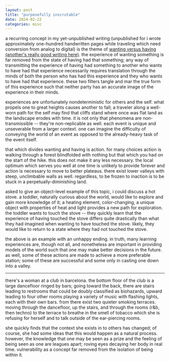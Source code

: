 ```yaml
---
layout: post
title: "purposefully inscrutable"
date: 2024-02-22
categories: misc
---
```


a recurring concept in my yet-unpublished writing (unpublished for i wrote approximately one-hundred handwritten pages while traveling which need conversion from analog to digital) is the theme of [wanting versus having (another's really good writing here)](https://eigenrobot.substack.com/p/you-are-going-to-fuck-this-up). the experience of wanting something is far removed from the state of having had that something; any way of transmitting the experience of having had something to another who wants to have had that experience necessarily requires translation through the minds of both the person who has had this experience and they who wants to have had that experience. these two filters tangle and mar the true form of this experience such that neither party has an accurate image of the experience in their minds.

experiences are unfortunately nondeterministic for others and the self. what propels one to great heights causes another to fall; a traveler along a well-worn path for the self may find that cliffs stand where once was flat land as the landscape erodes with time. it is not only that phenomena are non-transmissible -- they're non-replicable as well. each event is unique and unseverable from a larger context. one can imagine the difficulty of conveying the world of an event as opposed to the already-heavy task of the event itself.

that which divides wanting and having is action. for many choices action is walking through a forest blindfolded with nothing but that which you had on the start of the hike. this does not make it any less necessary. the local optimum which serves you well at one time is unlikely to provide forever and action is necessary to move to better plateaus. there exist lower valleys with steep, unclimbable walls as well. regardless, to be frozen to inaction is to be stuck in a perpetually-diminishing land.

asked to give an object-level example of this topic, i could discuss a hot stove. a toddler, naturally curious about the world, would like to explore and gain more knowledge of it; a heating element, color-changing, a unique object with properties of heat and light provides a new path for exploration. the toddler wants to touch the stove -- they quickly learn that the experience of having touched the stove differs quite drastically than what they had imagined when wanting to have touched the stove. likely, they would like to return to a state where they had not touched the stove.

the above is an example with an unhappy ending. in truth, many learning experiences are, though not all, and nonetheless are important in providing models of the world such that one may make better decisions in the future. as well, some of these actions are made to achieve a more preferable station; some of these are successful and some only in casting one down into a valley. 

***

there's a woman at a club in barcelona. the bottom floor of the club is a large dancefloor ringed by bars; going toward the back, there are stairs leading to restrooms that could be doubly classified as biohazards, upward leading to four other rooms playing a variety of music with flashing lights, each with their own bars. from there exist two quieter smoking terraces. moving through the dancefloor, up the stairs, and through the rooms (r&b, then techno) to the terrace to breathe in the smell of tobacco which she is refusing for herself and to talk outside of the ear-piercing rooms.

she quickly finds that the context she exists in to others has changed; of course, she had some ideas that this would happen as a natural process. however, the knowledge that one may be seen as a prize and the feeling of being seen as one are leagues apart; roving eyes decaying her body in real time. vulnerability as a concept far removed from the isolation of being within it.
